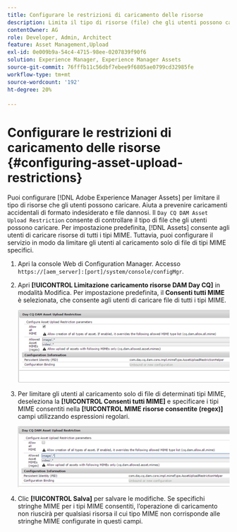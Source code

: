 ```yaml
---
title: Configurare le restrizioni di caricamento delle risorse
description: Limita il tipo di risorse (file) che gli utenti possono caricare
contentOwner: AG
role: Developer, Admin, Architect
feature: Asset Management,Upload
exl-id: 0e009b9a-54c4-4715-98ee-0207839f90f6
solution: Experience Manager, Experience Manager Assets
source-git-commit: 76fffb11c56dbf7ebee9f6805ae0799cd32985fe
workflow-type: tm+mt
source-wordcount: '192'
ht-degree: 20%

---
```


# Configurare le restrizioni di caricamento delle risorse {#configuring-asset-upload-restrictions}

Puoi configurare [!DNL Adobe Experience Manager Assets] per limitare il tipo di risorse che gli utenti possono caricare. Aiuta a prevenire caricamenti accidentali di formato indesiderato e file dannosi. Il `Day CQ DAM Asset Upload Restriction` consente di controllare il tipo di file che gli utenti possono caricare. Per impostazione predefinita, [!DNL Assets] consente agli utenti di caricare risorse di tutti i tipi MIME. Tuttavia, puoi configurare il servizio in modo da limitare gli utenti al caricamento solo di file di tipi MIME specifici.

1. Apri la console Web di Configuration Manager. Accesso `https://[aem_server]:[port]/system/console/configMgr`.
1. Apri **[!UICONTROL Limitazione caricamento risorse DAM Day CQ]** in modalità Modifica. Per impostazione predefinita, il **Consenti tutti MIME** è selezionata, che consente agli utenti di caricare file di tutti i tipi MIME.

   ![chlimage_1-378](assets/chlimage_1-378.png)

1. Per limitare gli utenti al caricamento solo di file di determinati tipi MIME, deseleziona la **[!UICONTROL Consenti tutti MIME]** e specificare i tipi MIME consentiti nella **[!UICONTROL MIME risorse consentite (regex)]** campi utilizzando espressioni regolari.

   ![chlimage_1-379](assets/chlimage_1-379.png)

1. Clic **[!UICONTROL Salva]** per salvare le modifiche. Se specifichi stringhe MIME per i tipi MIME consentiti, l’operazione di caricamento non riuscirà per qualsiasi risorsa il cui tipo MIME non corrisponde alle stringhe MIME configurate in questi campi.
